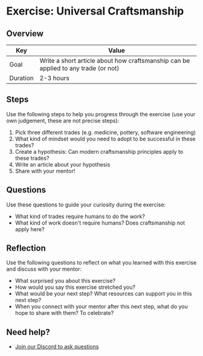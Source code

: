 # Exercise: Universal Craftsmanship

## Overview

| Key | Value |
| --- | --- |
| Goal | Write a short article about how craftsmanship can be applied to any trade (or not) |
| Duration | 2-3 hours |

## Steps

Use the following steps to help you progress through the exercise (use your own judgement, these are not precise steps):

1. Pick three different trades (e.g. medicine, pottery, software engineering)
2. What kind of mindset would you need to adopt to be successful in these trades?
3. Create a hypothesis: Can modern craftsmanship principles apply to these trades?
4. Write an article about your hypothesis
5. Share with your mentor!

## Questions

Use these questions to guide your curiosity during the exercise:

- What kind of trades require humans to do the work?
- What kind of work doesn't require humans? Does craftsmanship not apply here?

## Reflection

Use the following questions to reflect on what you learned with this exercise and discuss with your mentor:

- What surprised you about this exercise?
- How would you say this exercise stretched you? 
- What would be your next step? What resources can support you in this next step?
- When you connect with your mentor after this next step, what do you hope to share with them? To celebrate? 

## Need help?

- [Join our Discord to ask questions](https://discord.gg/bDVYvG3Czd)
